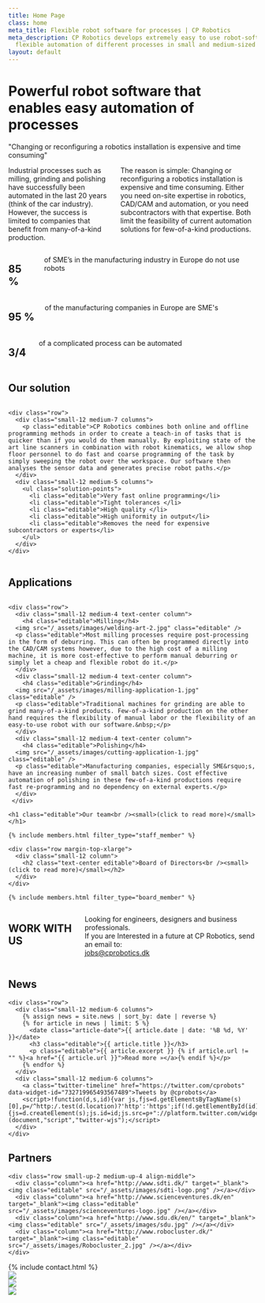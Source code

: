 ```yaml
---
title: Home Page
class: home
meta_title: Flexible robot software for processes | CP Robotics
meta_description: CP Robotics develops extremely easy to use robot-software that enables
  flexible automation of different processes in small and medium-sized enterprises.
layout: default
---
```


<div class="content-wrapper">

<div class="container">
<h1 class="editable">Powerful robot software that enables easy automation of processes</h1>
</div>

<div class="visibleNearby">
<div id="marquee-slider" class="royalSlider rsDefault">
<a class="rsImg" href="/_assets/images/slider/Industrial-Grinding.jpg"></a>
<a class="rsImg" href="/_assets/images/slider/Industrial-Polishing.jpg"></a>
<a class="rsImg" href="/_assets/images/slider/photofunia-1463956409.jpg"></a>
<a class="rsImg" href="/_assets/images/slider/photofunia-1463996971.jpg"></a>
<a class="rsImg" href="/_assets/images/slider/photofunia-1463997021.jpg"></a>
<a class="rsImg" href="/_assets/images/slider/PhotoFunia-1463997114.jpg"></a>
</div>
</div>

<section class="section-default the-problem">
<div class="row">
<div class="small-12 medium-5 columns">
<quote>"Changing or reconfiguring a robotics installation is expensive and time consuming"</quote>
</div>
<div class="small-12 medium-7 columns editable"><p>Industrial processes such as milling, grinding and polishing have successfully been automated in the last 20 years (think of the car industry). However, the success is limited to companies that benefit from many-of-a-kind production. </p><p>The reason is simple: Changing or reconfiguring a robotics installation is expensive and time consuming. Either you need on-site expertise in robotics, CAD/CAM and automation, or you need subcontractors with that expertise. Both limit the feasibility of current automation solutions for few-of-a-kind productions.</p></div>
</div>
</section>

<section class="section-default section-primary">
<div class="row">
<div class="small-12 medium-4 columns text-center figure-one editable"><h2>85 %</h2><p>of SME’s in the manufacturing industry in Europe do not use robots</p></div>
<div class="small-12 medium-4 columns text-center figure-two editable"><h2>95 %</h2><p>of the manufacturing companies in Europe are SME's</p></div>
<div class="small-12 medium-4 columns text-center figure-three editable"><h2>3/4 </h2><p>of a complicated process can be automated </p></div>
</div>
</section>

<section class="section-default">
<div class="row">
<div class="small-12 column">
<h1 class="editable">Our solution</h1>
</div>
</div>

    <div class="row">
      <div class="small-12 medium-7 columns">
        <p class="editable">CP Robotics combines both online and offline programming methods in order to create a teach-in of tasks that is quicker than if you would do them manually. By exploiting state of the art line scanners in combination with robot kinematics, we allow shop floor personnel to do fast and coarse programming of the task by simply sweeping the robot over the workspace. Our software then analyses the sensor data and generates precise robot paths.</p>
      </div>
      <div class="small-12 medium-5 columns">
        <ul class="solution-points">
          <li class="editable">Very fast online programming</li>
          <li class="editable">Tight tolerances </li>
          <li class="editable">High quality </li>
          <li class="editable">High uniformity in output</li>
          <li class="editable">Removes the need for expensive subcontractors or experts</li>
        </ul>
      </div>
    </div>

</section>

<section class="section-default">
<div class="row">
<div class="small-12 column">
<h1 class="editable">Applications</h1>
</div>
</div>

    <div class="row">
      <div class="small-12 medium-4 text-center column">
        <h4 class="editable">Milling</h4>
      <img src="/_assets/images/welding-art-2.jpg" class="editable" />
      <p class="editable">Most milling processes require post-processing in the form of deburring. This can often be programmed directly into the CAD/CAM systems however, due to the high cost of a milling machine, it is more cost-effective to perform manual deburring or simply let a cheap and flexible robot do it.</p>
      </div>
      <div class="small-12 medium-4 text-center column">
        <h4 class="editable">Grinding</h4>
      <img src="/_assets/images/milling-application-1.jpg" class="editable" />
      <p class="editable">Traditional machines for grinding are able to grind many-of-a-kind products. Few-of-a-kind production on the other hand requires the flexibility of manual labor or the flexibility of an easy-to-use robot with our software.&nbsp;</p>
      </div>
      <div class="small-12 medium-4 text-center column">
        <h4 class="editable">Polishing</h4>
      <img src="/_assets/images/cutting-application-1.jpg" class="editable" />
      <p class="editable">Manufacturing companies, especially SME&rsquo;s, have an increasing number of small batch sizes. Cost effective automation of polishing in these few-of-a-kind productions require fast re-programming and no dependency on external experts.</p>
      </div>
     </div>

</section>

<section class="section-default">

    <h1 class="editable">Our team<br /><small>(click to read more)</small></h1>

    {% include members.html filter_type="staff_member" %}

    <div class="row margin-top-xlarge">
      <div class="small-12 column">
        <h2 class="text-center editable">Board of Directors<br /><small>(click to read more)</small></h2>
      </div>
    </div>

    {% include members.html filter_type="board_member" %}

</section>

<section class="section-default section-primary">
<div class="row">
<div class="small-12 columns text-center">
<h1 class="margin-none editable">WORK WITH US</h1>
<p class="editable">Looking for engineers, designers and business professionals.<br />If you are Interested in a future at CP Robotics, send an email to:<br /><a data-email-protector="jobs|cprobotics.dk" href="mailto:jobs@cprobotics.dk">jobs@cprobotics.dk</a></p>
</div>
</div>
</section>

<section class="section-default">
<h1 class="editable">News</h1>

    <div class="row">
      <div class="small-12 medium-6 columns">
        {% assign news = site.news | sort_by: date | reverse %}
        {% for article in news | limit: 5 %}
          <date class="article-date">{{ article.date | date: '%B %d, %Y' }}</date>
          <h3 class="editable">{{ article.title }}</h3>
          <p class="editable">{{ article.excerpt }} {% if article.url != "" %}<a href="{{ article.url }}">Read more »</a>{% endif %}</p>
        {% endfor %}
      </div>
      <div class="small-12 medium-6 columns">
        <a class="twitter-timeline" href="https://twitter.com/cprobots" data-widget-id="732719965493567489">Tweets by @cprobots</a>
        <script>!function(d,s,id){var js,fjs=d.getElementsByTagName(s)[0],p=/^http:/.test(d.location)?'http':'https';if(!d.getElementById(id)){js=d.createElement(s);js.id=id;js.src=p+"://platform.twitter.com/widgets.js";fjs.parentNode.insertBefore(js,fjs);}}(document,"script","twitter-wjs");</script>
      </div>
    </div>

</section>

<section class="section-default">
<h1 class="editable">Partners</h1>

    <div class="row small-up-2 medium-up-4 align-middle">
      <div class="column"><a href="http://www.sdti.dk/" target="_blank"><img class="editable" src="/_assets/images/sdti-logo.png" /></a></div>
      <div class="column"><a href="http://www.scienceventures.dk/en" target="_blank"><img class="editable" src="/_assets/images/scienceventures-logo.jpg" /></a></div>
      <div class="column"><a href="http://www.sdu.dk/en/" target="_blank"><img class="editable" src="/_assets/images/sdu.jpg" /></a></div>
      <div class="column"><a href="http://www.robocluster.dk/" target="_blank"><img class="editable" src="/_assets/images/Robocluster_2.jpg" /></a></div>
    </div>

</section>

<section class="section-default section-primary section-contact">
{% include contact.html %}
</section>

</div>

<div class="logo-exploded-wrapper show-for-large">
<div class="logo-exploded">
<div class="logo-half-left"><img src="/_assets/images/cp-logo-half-left.png" /></div>
<div class="logo-half-right"><img src="/_assets/images/cp-logo-half-right.png" /></div>
<div class="logo-text"><img src="/_assets/images/cp-logo-text.png" /></div>
</div>
</div>

